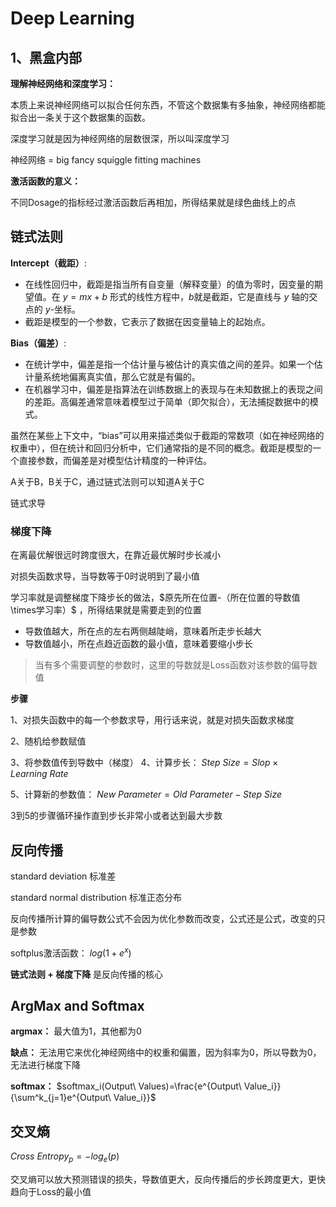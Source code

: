 # Deep Learning

## 1、黑盒内部

**理解神经网络和深度学习：**

本质上来说神经网络可以拟合任何东西，不管这个数据集有多抽象，神经网络都能拟合出一条关于这个数据集的函数。

深度学习就是因为神经网络的层数很深，所以叫深度学习

神经网络 = big fancy squiggle fitting machines



**激活函数的意义：**

不同Dosage的指标经过激活函数后再相加，所得结果就是绿色曲线上的点



## 链式法则

**Intercept（截距）**:

- 在线性回归中，截距是指当所有自变量（解释变量）的值为零时，因变量的期望值。在 $y = mx + b$ 形式的线性方程中，$b$就是截距，它是直线与 $y$ 轴的交点的 $y$-坐标。
- 截距是模型的一个参数，它表示了数据在因变量轴上的起始点。

**Bias（偏差）**:

- 在统计学中，偏差是指一个估计量与被估计的真实值之间的差异。如果一个估计量系统地偏离真实值，那么它就是有偏的。
- 在机器学习中，偏差是指算法在训练数据上的表现与在未知数据上的表现之间的差距。高偏差通常意味着模型过于简单（即欠拟合），无法捕捉数据中的模式。

虽然在某些上下文中，“bias”可以用来描述类似于截距的常数项（如在神经网络的权重中），但在统计和回归分析中，它们通常指的是不同的概念。截距是模型的一个直接参数，而偏差是对模型估计精度的一种评估。



 A关于B，B关于C，通过链式法则可以知道A关于C

链式求导



### 梯度下降



在离最优解很远时跨度很大，在靠近最优解时步长减小

对损失函数求导，当导数等于0时说明到了最小值

学习率就是调整梯度下降步长的做法，$原先所在位置-（所在位置的导数值\times学习率）$ ，所得结果就是需要走到的位置

* 导数值越大，所在点的左右两侧越陡峭，意味着所走步长越大
* 导数值越小，所在点趋近函数的最小值，意味着要缩小步长

> 当有多个需要调整的参数时，这里的导数就是Loss函数对该参数的偏导数值

**步骤**

1、对损失函数中的每一个参数求导，用行话来说，就是对损失函数求梯度

2、随机给参数赋值

3、将参数值传到导数中（梯度）
4、计算步长： $Step\ Size=Slop\times Learning\ Rate$

5、计算新的参数值： $New\ Parameter=Old\ Parameter - Step\ Size$

3到5的步骤循环操作直到步长非常小或者达到最大步数



## 反向传播

standard deviation 标准差

standard normal distribution 标准正态分布



反向传播所计算的偏导数公式不会因为优化参数而改变，公式还是公式，改变的只是参数

softplus激活函数： $log(1+e^x)$ 

 

**链式法则 + 梯度下降** 是反向传播的核心



## ArgMax and Softmax



**argmax：** 最大值为1，其他都为0

**缺点：** 无法用它来优化神经网络中的权重和偏置，因为斜率为0，所以导数为0，无法进行梯度下降



**softmax：** $softmax_i(Output\ Values)=\frac{e^{Output\ Value_i}}{\sum^k_{j=1}e^{Output\ Value_i}}$ 



## 交叉熵

$Cross\ Entropy_p=-log_e(p)$ 

交叉熵可以放大预测错误的损失，导数值更大，反向传播后的步长跨度更大，更快趋向于Loss的最小值 







